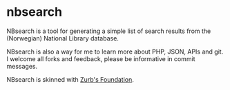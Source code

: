 nbsearch
========

NBsearch is a tool for generating a simple list of search results from the (Norwegian) National Library database.

NBsearch is also a way for me to learn more about PHP, JSON, APIs and git. I welcome all forks and feedback, please be informative in commit messages.

NBsearch is skinned with [Zurb's Foundation](http://foundation.zurb.com).